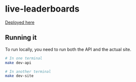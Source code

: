 # live-leaderboards

[Deployed here](https://leaderboard.evertras.com)

## Running it

To run locally, you need to run both the API and the actual site.

```bash
# In one terminal
make dev-api

# In another terminal
make dev-site
```
